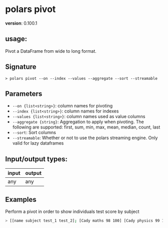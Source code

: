 # polars pivot

**version**: 0.100.1

## **usage**:

Pivot a DataFrame from wide to long format.

## Signature

`> polars pivot --on --index --values --aggregate --sort --streamable`

## Parameters

- `--on {list<string>}`: column names for pivoting
- `--index {list<string>}`: column names for indexes
- `--values {list<string>}`: column names used as value columns
- `--aggregate {string}`: Aggregation to apply when pivoting. The following are supported: first, sum, min, max, mean, median, count, last
- `--sort`: Sort columns
- `--streamable`: Whether or not to use the polars streaming engine. Only valid for lazy dataframes

## Input/output types:

| input | output |
| ----- | ------ |
| any   | any    |

## Examples

Perform a pivot in order to show individuals test score by subject

```bash
> [[name subject test_1 test_2]; [Cady maths 98 100] [Cady physics 99 100] [Karen maths 61 60] [Karen physics 58 60]] | polars into-df |  polars pivot --on [subject] --index [name] --values [test_1]
```
